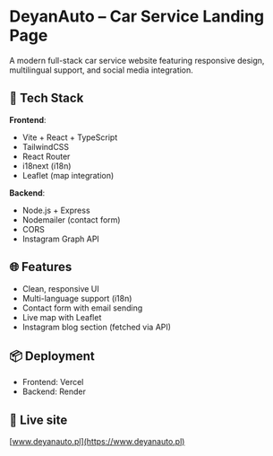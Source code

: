 # DeyanAuto – Car Service Landing Page

A modern full-stack car service website featuring responsive design, multilingual support, and social media integration.

## 🔨 Tech Stack

**Frontend**:  
- Vite + React + TypeScript  
- TailwindCSS  
- React Router  
- i18next (i18n)  
- Leaflet (map integration)  

**Backend**:  
- Node.js + Express  
- Nodemailer (contact form)  
- CORS  
- Instagram Graph API  

## 🌐 Features
- Clean, responsive UI  
- Multi-language support (i18n)  
- Contact form with email sending  
- Live map with Leaflet  
- Instagram blog section (fetched via API)  

## 📦 Deployment
- Frontend: Vercel  
- Backend: Render  

## 🔗 Live site
[www.deyanauto.pl](https://www.deyanauto.pl)
